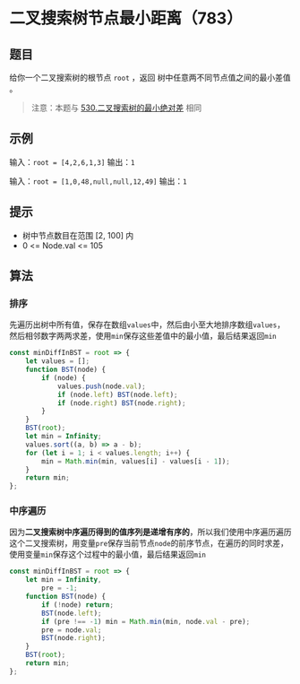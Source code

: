 # 二叉搜索树节点最小距离（783）

## 题目

给你一个二叉搜索树的根节点 `root` ，返回 树中任意两不同节点值之间的最小差值 。

> 注意：本题与 [530.二叉搜索树的最小绝对差](https://leetcode-cn.com/problems/minimum-absolute-difference-in-bst/) 相同

## 示例

输入：`root = [4,2,6,1,3]`
输出：`1`

输入：`root = [1,0,48,null,null,12,49]`
输出：`1`

## 提示

- 树中节点数目在范围 [2, 100] 内
- 0 <= Node.val <= 105

## 算法

### 排序

先遍历出树中所有值，保存在数组`values`中，然后由小至大地排序数组`values`，然后相邻数字两两求差，使用`min`保存这些差值中的最小值，最后结果返回`min`

```javascript
const minDiffInBST = root => {
	let values = [];
	function BST(node) {
		if (node) {
			values.push(node.val);
			if (node.left) BST(node.left);
			if (node.right) BST(node.right);
		}
	}
	BST(root);
	let min = Infinity;
	values.sort((a, b) => a - b);
	for (let i = 1; i < values.length; i++) {
		min = Math.min(min, values[i] - values[i - 1]);
	}
	return min;
};
```

### 中序遍历

因为**二叉搜索树中序遍历得到的值序列是递增有序的**，所以我们使用中序遍历遍历这个二叉搜索树，用变量`pre`保存当前节点`node`的前序节点，在遍历的同时求差，使用变量`min`保存这个过程中的最小值，最后结果返回`min`

```javascript
const minDiffInBST = root => {
	let min = Infinity,
		pre = -1;
	function BST(node) {
		if (!node) return;
		BST(node.left);
		if (pre !== -1) min = Math.min(min, node.val - pre);
		pre = node.val;
		BST(node.right);
	}
	BST(root);
	return min;
};
```